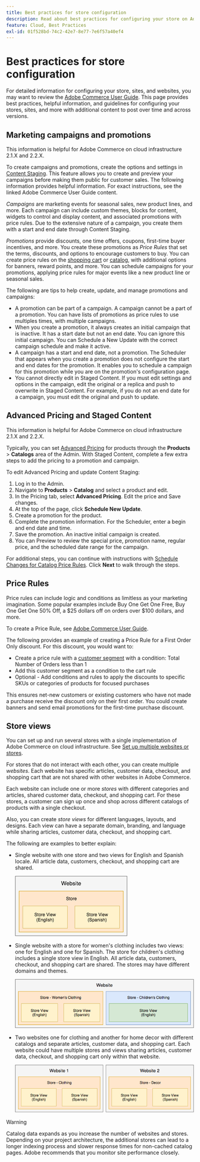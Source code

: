 ```yaml
---
title: Best practices for store configuration
description: Read about best practices for configuring your store on Adobe Commerce on cloud infrastructure.
feature: Cloud, Best Practices
exl-id: 01f528bd-74c2-42e7-8e77-7e6f57a40ef4
---
```

# Best practices for store configuration

For detailed information for configuring your store, sites, and websites, you may want to review the [Adobe Commerce User Guide](https://experienceleague.adobe.com/docs/commerce-admin/user-guides/home.html). This page provides best practices, helpful information, and guidelines for configuring your stores, sites, and more with additional content to post over time and across versions.

## Marketing campaigns and promotions

This information is helpful for Adobe Commerce on cloud infrastructure 2.1.X and 2.2.X.

To create campaigns and promotions, create the options and settings in [Content Staging](https://experienceleague.adobe.com/docs/commerce-admin/content-design/staging/content-staging.html). This feature allows you to create and preview your campaigns before making them public for customer sales. The following information provides helpful information. For exact instructions, see the linked Adobe Commerce User Guide content.

_Campaigns_ are marketing events for seasonal sales, new product lines, and more. Each campaign can include custom themes, blocks for content, widgets to control and display content, and associated promotions with price rules. Due to the extensive nature of a campaign, you create them with a start and end date through Content Staging.

_Promotions_ provide discounts, one time offers, coupons, first-time buyer incentives, and more. You create these promotions as _Price Rules_ that set the terms, discounts, and options to encourage customers to buy. You can create price rules on the [shopping cart](https://experienceleague.adobe.com/docs/commerce-admin/marketing/promotions/cart-rules/price-rules-cart.html) or [catalog](https://experienceleague.adobe.com/docs/commerce-admin/marketing/promotions/catalog-rules/price-rules-catalog.html), with additional options for banners, reward points, and more. You can schedule campaigns for your promotions, applying price rules for major events like a new product line or seasonal sales.

The following are tips to help create, update, and manage promotions and campaigns:

*  A promotion can be part of a campaign. A campaign cannot be a part of a promotion. You can have lists of promotions as price rules to use multiples times, with multiple campaigns.
*  When you create a promotion, it always creates an initial campaign that is inactive. It has a start date but not an end date. You can ignore this initial campaign. You can Schedule a New Update with the correct campaign schedule and make it active.
*  A campaign has a start and end date, not a promotion. The Scheduler that appears when you create a promotion does not configure the start and end dates for the promotion. It enables you to schedule a campaign for this promotion while you are on the promotion's configuration page.
*  You cannot directly edit in Staged Content. If you must edit settings and options in the campaign, edit the original or a replica and push to overwrite in Staged Content. For example, if you do not an end date for a campaign, you must edit the original and push to update.

## Advanced Pricing and Staged Content

This information is helpful for Adobe Commerce on cloud infrastructure 2.1.X and 2.2.X.

Typically, you can set [Advanced Pricing](https://experienceleague.adobe.com/docs/commerce-admin/catalog/products/pricing/pricing-advanced.html) for products through the **Products** > **Catalogs** area of the Admin. With Staged Content, complete a few extra steps to add the pricing to a promotion and campaign.

To edit Advanced Pricing and update Content Staging:

1. Log in to the Admin.
1. Navigate to **Products** > **Catalog** and select a product and edit.
1. In the Pricing tab, select **Advanced Pricing**. Edit the price and Save changes.
1. At the top of the page, click **Schedule New Update**.
1. Create a promotion for the product.
1. Complete the promotion information. For the Scheduler, enter a begin and end date and time.
1. Save the promotion. An inactive initial campaign is created.
1. You can Preview to review the special price, promotion name, regular price, and the scheduled date range for the campaign.

For additional steps, you can continue with instructions with [Schedule Changes for Catalog Price Rules](https://experienceleague.adobe.com/docs/commerce-admin/marketing/promotions/catalog-rules/price-rule-catalog-scheduled-changes.html). Click **Next** to walk through the steps.

## Price Rules

Price rules can include logic and conditions as limitless as your marketing imagination. Some popular examples include Buy One Get One Free, Buy One Get One 50% Off, a $25 dollars off on orders over $100 dollars, and more.

To create a Price Rule, see [Adobe Commerce User Guide](https://experienceleague.adobe.com/docs/commerce-admin/marketing/promotions/catalog-rules/price-rules-catalog-create.html).

The following provides an example of creating a Price Rule for a First Order Only discount. For this discount, you would want to:

*  Create a price rule with a [customer segment](https://docs.magento.com/user-guide/marketing/customer-segment-price-rule.html) with a condition: Total Number of Orders less than 1
*  Add this customer segment as a condition to the cart rule
*  Optional - Add conditions and rules to apply the discounts to specific SKUs or categories of products for focused purchases

This ensures net-new customers or existing customers who have not made a purchase receive the discount only on their first order. You could create banners and send email promotions for the first-time purchase discount.

## Store views

You can set up and run several stores with a single implementation of Adobe Commerce on cloud infrastructure. See [Set up multiple websites or stores](multiple-sites.md).

For stores that do not interact with each other, you can create multiple _websites_. Each website has specific articles, customer data, checkout, and shopping cart that are not shared with other websites in Adobe Commerce.

Each website can include one or more _stores_ with different categories and articles, shared customer data, checkout, and shopping cart. For these stores, a customer can sign up once and shop across different catalogs of products with a single checkout.

Also, you can create _store views_ for different languages, layouts, and designs. Each view can have a separate domain, branding, and language while sharing articles, customer data, checkout, and shopping cart.

The following are examples to better explain:

*  Single website with one store and two views for English and Spanish locale. All article data, customers, checkout, and shopping cart are shared.

   ![Store example 1](../../assets/example-store1.png)

*  Single website with a store for women's clothing includes two views: one for English and one for Spanish. The store for children's clothing includes a single store view in English. All article data, customers, checkout, and shopping cart are shared. The stores may have different domains and themes.

   ![Store example 2](../../assets/example-store2.png)

*  Two websites one for clothing and another for home decor with different catalogs and separate articles, customer data, and shopping cart. Each website could have multiple stores and views sharing articles, customer data, checkout, and shopping cart only within that website.

   ![Store example 3](../../assets/example-store3.png)

>[!WARNING]
>
>Catalog data expands as you increase the number of websites and stores. Depending on your project architecture, the additional stores can lead to a longer indexing process and slower response times for non-cached catalog pages. Adobe recommends that you monitor site performance closely.
